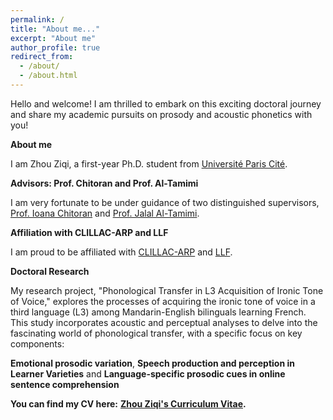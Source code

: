 ```yaml
---
permalink: /
title: "About me..."
excerpt: "About me"
author_profile: true
redirect_from: 
  - /about/
  - /about.html
---
```


Hello and welcome! I am thrilled to embark on this exciting doctoral journey and share my academic pursuits on prosody and acoustic phonetics with you!

**About me**

I am Zhou Ziqi, a first-year Ph.D. student from [Université Paris Cité](https://u-paris.fr/linguistique/). 


**Advisors: Prof. Chitoran and Prof. Al-Tamimi**

I am very fortunate to be under guidance of two distinguished supervisors, [Prof. Ioana Chitoran](https://clillac-arp.u-paris.fr/annuaire/chitoran-ioana) and [Prof. Jalal Al-Tamimi](http://www.llf.cnrs.fr/fr/Gens/Al-Tamimi).  


**Affiliation with CLILLAC-ARP and LLF**

I am proud to be affiliated with [CLILLAC-ARP](https://clillac-arp.u-paris.fr) and [LLF](http://www.llf.cnrs.fr/fr). 


**Doctoral Research**

My research project, "Phonological Transfer in L3 Acquisition of Ironic Tone of Voice," explores the processes of acquiring the ironic tone of voice in a third language (L3) among Mandarin-English bilinguals learning French. This study incorporates acoustic and perceptual analyses to delve into the fascinating world of phonological transfer, with a specific focus on key components:

  **Emotional prosodic variation**, **Speech production and perception in Learner Varieties** and **Language-specific prosodic cues in online sentence comprehension**


**You can find my CV here:**  **[Zhou Ziqi's Curriculum Vitae](https://github.com/ZHOUZiggy/ZhouZiggy.github.io/blob/master/assets/ZHOU_Ziqi_CV.pdf).**







